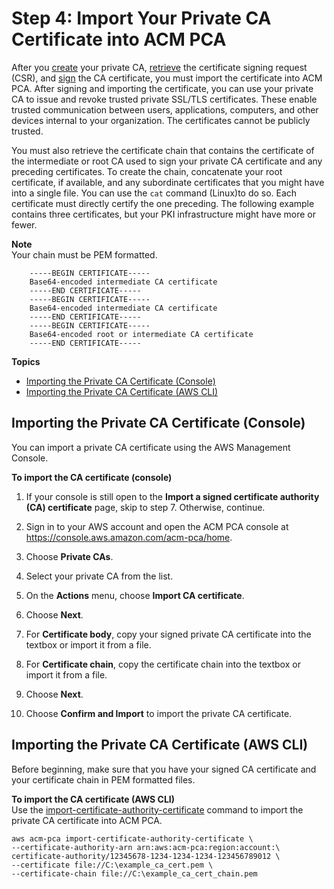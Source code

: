 # Step 4: Import Your Private CA Certificate into ACM PCA<a name="PcaImportCaCert"></a>

After you [create](PcaCreateCa.md) your private CA, [retrieve](PcaGetCsr.md) the certificate signing request \(CSR\), and [sign](PcaSignCert.md) the CA certificate, you must import the certificate into ACM PCA\. After signing and importing the certificate, you can use your private CA to issue and revoke trusted private SSL/TLS certificates\. These enable trusted communication between users, applications, computers, and other devices internal to your organization\. The certificates cannot be publicly trusted\. 

You must also retrieve the certificate chain that contains the certificate of the intermediate or root CA used to sign your private CA certificate and any preceding certificates\. To create the chain, concatenate your root certificate, if available, and any subordinate certificates that you might have into a single file\. You can use the `cat` command \(Linux\)to do so\. Each certificate must directly certify the one preceding\. The following example contains three certificates, but your PKI infrastructure might have more or fewer\. 

**Note**  
Your chain must be PEM formatted\.

```
    -----BEGIN CERTIFICATE-----
    Base64-encoded intermediate CA certificate 
    -----END CERTIFICATE-----
    -----BEGIN CERTIFICATE-----
    Base64-encoded intermediate CA certificate 
    -----END CERTIFICATE-----    
    -----BEGIN CERTIFICATE-----
    Base64-encoded root or intermediate CA certificate
    -----END CERTIFICATE-----
```

**Topics**
+ [Importing the Private CA Certificate \(Console\)](#ImportConsole)
+ [Importing the Private CA Certificate \(AWS CLI\)](#ImportCli)

## Importing the Private CA Certificate \(Console\)<a name="ImportConsole"></a>

You can import a private CA certificate using the AWS Management Console\.

**To import the CA certificate \(console\)**

1. If your console is still open to the **Import a signed certificate authority \(CA\) certificate** page, skip to step 7\. Otherwise, continue\.

1. Sign in to your AWS account and open the ACM PCA console at [https://console\.aws\.amazon\.com/acm\-pca/home](https://console.aws.amazon.com/acm-pca/home)\.

1. Choose **Private CAs**\.

1. Select your private CA from the list\.

1. On the **Actions** menu, choose **Import CA certificate**\.

1. Choose **Next**\.

1. For **Certificate body**, copy your signed private CA certificate into the textbox or import it from a file\. 

1. For **Certificate chain**, copy the certificate chain into the textbox or import it from a file\. 

1. Choose **Next**\.

1. Choose **Confirm and Import** to import the private CA certificate\. 

## Importing the Private CA Certificate \(AWS CLI\)<a name="ImportCli"></a>

Before beginning, make sure that you have your signed CA certificate and your certificate chain in PEM formatted files\.

**To import the CA certificate \(AWS CLI\)**  
Use the [import\-certificate\-authority\-certificate](https://docs.aws.amazon.com/cli/latest/reference/acm-pca/import-certificate-authority-certificate.html) command to import the private CA certificate into ACM PCA\.

```
aws acm-pca import-certificate-authority-certificate \
--certificate-authority-arn arn:aws:acm-pca:region:account:\
certificate-authority/12345678-1234-1234-1234-123456789012 \
--certificate file://C:\example_ca_cert.pem \
--certificate-chain file://C:\example_ca_cert_chain.pem
```